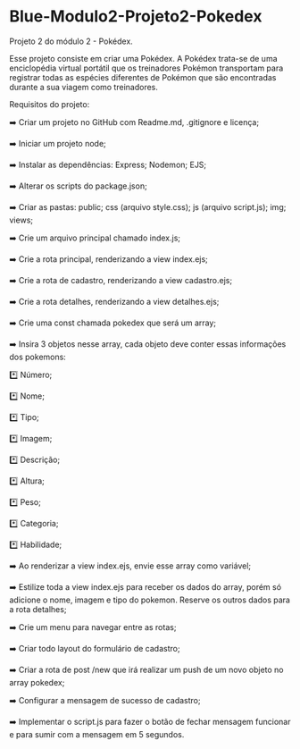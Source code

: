 # Blue-Modulo2-Projeto2-Pokedex
Projeto 2 do módulo 2 - Pokédex.

Esse projeto consiste em criar uma Pokédex.
A Pokédex trata-se de uma enciclopédia virtual portátil  que os treinadores Pokémon transportam para registrar todas as espécies diferentes de Pokémon que são encontradas durante a sua viagem como treinadores. 

Requisitos do projeto:

:arrow_right: Criar um projeto no GitHub com Readme.md, .gitignore e licença;

:arrow_right: Iniciar um projeto node;

:arrow_right: Instalar as dependências: Express; Nodemon; EJS;

:arrow_right: Alterar os scripts do package.json;

:arrow_right: Criar as pastas: public; css (arquivo style.css); js (arquivo script.js); img; views;

:arrow_right: Crie um arquivo principal chamado index.js;

:arrow_right: Crie a rota principal, renderizando a view index.ejs;

:arrow_right: Crie a rota de cadastro, renderizando a view cadastro.ejs;

:arrow_right: Crie a rota detalhes, renderizando a view detalhes.ejs;

:arrow_right: Crie uma const chamada pokedex que será um array;

:arrow_right: Insira 3 objetos nesse array, cada objeto deve conter essas informações dos pokemons:

:asterisk: Número;

:asterisk: Nome;

:asterisk: Tipo;

:asterisk: Imagem;

:asterisk: Descrição;

:asterisk: Altura;

:asterisk: Peso;

:asterisk: Categoria;

:asterisk: Habilidade;

:arrow_right: Ao renderizar a view index.ejs, envie esse array como variável;

:arrow_right: Estilize toda a view index.ejs para receber os dados do array, porém só adicione o nome, imagem e tipo do pokemon. Reserve os outros dados para a rota detalhes;

:arrow_right: Crie um menu para navegar entre as rotas;

:arrow_right: Criar todo layout do formulário de cadastro;

:arrow_right: Criar a rota de post /new que irá realizar um push de um novo objeto no array pokedex;

:arrow_right: Configurar a mensagem de sucesso de cadastro;

:arrow_right: Implementar o script.js para fazer o botão de fechar mensagem funcionar e para sumir com a mensagem em 5 segundos.

